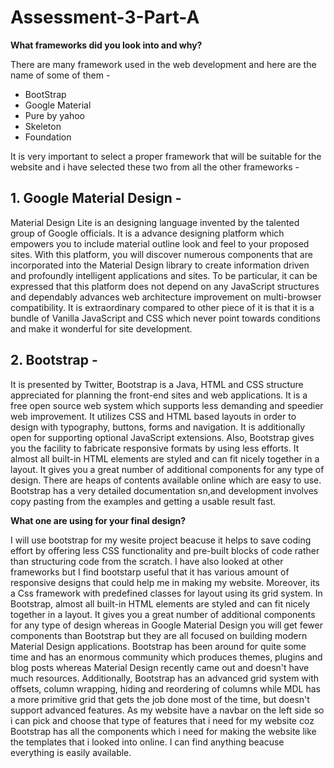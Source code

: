 # Assessment-3-Part-A

**What frameworks did you look into and why?**

There are many framework used in the web development and here are the name of some of them - 
* BootStrap
* Google Material
* Pure by yahoo
* Skeleton
* Foundation

It is very important to select a proper framework that will be suitable for the website and i have selected these two from all the other frameworks -

## **1. Google Material Design -** 

Material Design Lite is an designing language invented by the talented group of Google officials. It is a advance designing platform which empowers you to include material outline look and feel to your proposed sites. With this platform, you will discover numerous components that are incorporated into the Material Design library to create information driven and profoundly intelligent applications and sites. To be particular, it can be expressed that this platform does not depend on any JavaScript structures and dependably advances web architecture improvement on multi-browser compatibility. It is extraordinary compared to other piece of it is that it is a bundle of Vanilla JavaScript and CSS which never point towards conditions and make it wonderful for site development.

## **2. Bootstrap -**

It is presented by Twitter, Bootstrap is a Java, HTML and CSS structure appreciated for planning the front-end sites and web applications. It is a free open source web system which supports less demanding and speedier web improvement. It utilizes CSS and HTML based layouts in order to design with typography, buttons, forms and navigation. It is additionally open for supporting optional JavaScript extensions. Also, Bootstrap gives you the facility to fabricate responsive formats by using less efforts. It almost all built-in HTML elements are styled and can fit nicely together in a layout. It gives you a great number of additional components for any type of design. There are heaps of contents available online which are easy to use. Bootstrap has a very detailed documentation sn,and development involves copy pasting from the examples and getting a usable result fast.

**What one are using for your final design?**

I will use bootstrap for my wesite project beacuse it helps to save coding effort by offering less CSS functionality and pre-built blocks of code rather than structuring code from the scratch. I have also looked at other frameworks but I find bootstarp useful that it has various amount of responsive designs that could help me in making my website. Moreover, its a Css framework with predefined classes for layout using its grid system. In Bootstrap, almost all built-in HTML elements are styled and can fit nicely together in a layout. It gives you a great number of additional components for any type of design whereas in Google Material Design you will get fewer components than Bootstrap but they are all focused on building modern Material Design applications. Bootstrap has been around for quite some time and has an enormous community which produces themes, plugins and blog posts whereas Material Design recently came out and doesn't have much resources. Additionally, Bootstrap has an advanced grid system with offsets, column wrapping, hiding and reordering of columns while MDL has a more primitive grid that gets the job done most of the time, but doesn't support advanced features. As my website have a navbar on the left side so i can pick and choose that type of features that i need for my website coz Bootstrap has all the components which i need for making the website like the templates that i looked into online. I can find anything beacuse everything is easily available.